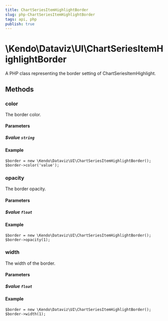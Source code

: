 ```yaml
---
title: ChartSeriesItemHighlightBorder
slug: php-ChartSeriesItemHighlightBorder
tags: api, php
publish: true
---
```


# \Kendo\Dataviz\UI\ChartSeriesItemHighlightBorder

A PHP class representing the border setting of ChartSeriesItemHighlight.


## Methods

### color
The border color.
#### Parameters

##### $value `string`



#### Example 
    $border = new \Kendo\Dataviz\UI\ChartSeriesItemHighlightBorder();
    $border->color('value');

### opacity
The border opacity.
#### Parameters

##### $value `float`



#### Example 
    $border = new \Kendo\Dataviz\UI\ChartSeriesItemHighlightBorder();
    $border->opacity(1);

### width
The width of the border.
#### Parameters

##### $value `float`



#### Example 
    $border = new \Kendo\Dataviz\UI\ChartSeriesItemHighlightBorder();
    $border->width(1);

